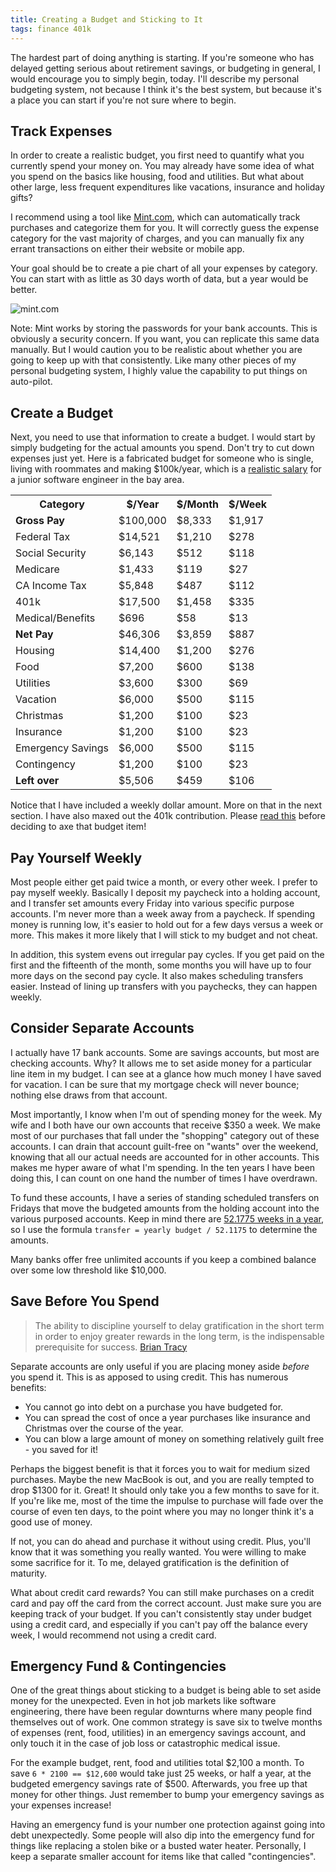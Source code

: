 ```yaml
---
title: Creating a Budget and Sticking to It
tags: finance 401k
---
```


The hardest part of doing anything is starting. If you're someone who has delayed
getting serious about retirement savings, or budgeting in general, I would encourage
you to simply begin, today. I'll describe my personal budgeting system, not because I
think it's the best system, but because it's a place you can start if you're not sure
where to begin.


## Track Expenses

In order to create a realistic budget, you first need to quantify what you currently
spend your money on. You may already have some idea of what you spend on the basics
like housing, food and utilities. But what about other large, less frequent expenditures
like vacations, insurance and holiday gifts?

I recommend using a tool like [Mint.com](http://www.mint.com), which can automatically
track purchases and categorize them for you. It will correctly guess the expense category
for the vast majority of charges, and you can manually fix any errant transactions on either
their website or mobile app.

Your goal should be to create a pie chart of all your expenses by category. You can start with as
little as 30 days worth of data, but a year would be better.

![mint.com](https://www.mint.com/blog/wp-content/uploads/2012/07/trends_blog_screenshot-copy.png)

Note: Mint works by storing the passwords for your bank accounts. This is obviously a security
concern. If you want, you can replicate this same data manually. But I would caution you to be
realistic about whether you are going to keep up with that consistently. Like many other pieces
of my personal budgeting system, I highly value the capability to put things on auto-pilot.


## Create a Budget

Next, you need to use that information to create a budget. I would start by simply budgeting for
the actual amounts you spend. Don't try to cut down expenses just yet. Here is a fabricated
budget for someone who is single, living with roommates and making $100k/year, which is
a [realistic salary](http://www.quora.com/What-is-the-average-starting-salary-for-a-software-engineer-with-a-BS-degree-in-San-Francisco-Bay-Area)
for a junior software engineer in the bay area.

<table>
    <tr>
        <th>Category</th>
        <th>$/Year</th>
        <th>$/Month</th>
        <th>$/Week</th>
    </tr>
    <tr>
        <td><b>Gross Pay</b></td>
        <td>$100,000</td>
        <td>$8,333</td>
        <td>$1,917</td>
    </tr>
        <td>Federal Tax</td>
        <td>$14,521</td>
        <td>$1,210</td>
        <td>$278</td>
    </tr>
    <tr>
        <td>Social Security</td>
        <td>$6,143</td>
        <td>$512</td>
        <td>$118</td>
    </tr>
    <tr>
        <td>Medicare</td>
        <td>$1,433</td>
        <td>$119</td>
        <td>$27</td>
    </tr>
    <tr>
        <td>CA Income Tax</td>
        <td>$5,848</td>
        <td>$487</td>
        <td>$112</td>
    </tr>
    <tr>
        <td>401k</td>
        <td>$17,500</td>
        <td>$1,458</td>
        <td>$335</td>
    </tr>
    <tr>
        <td>Medical/Benefits</td>
        <td>$696</td>
        <td>$58</td>
        <td>$13</td>
    </tr>
    <tr>
        <td><b>Net Pay</b></td>
        <td>$46,306</td>
        <td>$3,859</td>
        <td>$887</td>
    </tr>
    <tr>
        <td>Housing</td>
        <td>$14,400</td>
        <td>$1,200</td>
        <td>$276</td>
    </tr>
    <tr>
        <td>Food</td>
        <td>$7,200</td>
        <td>$600</td>
        <td>$138</td>
    </tr>
    <tr>
        <td>Utilities</td>
        <td>$3,600</td>
        <td>$300</td>
        <td>$69</td>
    </tr>
    <tr>
        <td>Vacation</td>
        <td>$6,000</td>
        <td>$500</td>
        <td>$115</td>
    </tr>
    <tr>
        <td>Christmas</td>
        <td>$1,200</td>
        <td>$100</td>
        <td>$23</td>
    </tr>
    <tr>
        <td>Insurance</td>
        <td>$1,200</td>
        <td>$100</td>
        <td>$23</td>
    </tr>
    <tr>
        <td>Emergency Savings</td>
        <td>$6,000</td>
        <td>$500</td>
        <td>$115</td>
    </tr>
    <tr>
        <td>Contingency</td>
        <td>$1,200</td>
        <td>$100</td>
        <td>$23</td>
    </tr>
    <tr>
        <td><b>Left over</b></td>
        <td>$5,506</td>
        <td>$459</td>
        <td>$106</td>
    </tr>
</table>

Notice that I have included a weekly dollar amount. More on that in the next section.
I have also maxed out the 401k contribution. Please [read this](http://chase-seibert.github.io/blog/2014/01/01/saving-for-retirement-as-a-software-engineer.html) before deciding to axe that budget item!


## Pay Yourself Weekly

Most people either get paid twice a month, or every other week. I prefer to pay myself
weekly. Basically I deposit my paycheck into a holding account, and I transfer set amounts
every Friday into various specific purpose accounts. I'm never more than a week away from
a paycheck. If spending money is running low, it's easier to hold out for a few days
versus a week or more. This makes it more likely that I will stick to my budget and not
cheat.

In addition, this system evens out irregular pay cycles. If you get paid on the first and
the fifteenth of the month, some months you will have up to four more days on the second
pay cycle. It also makes scheduling transfers easier. Instead of lining up transfers with
you paychecks, they can happen weekly.


## Consider Separate Accounts

I actually have 17 bank accounts. Some are savings accounts, but most are checking accounts.
Why? It allows me to set aside money for a particular line item in my budget. I can see
at a glance how much money I have saved for vacation. I can be sure that my mortgage check
will never bounce; nothing else draws from that account.

Most importantly, I know when I'm out of spending money for the week. My wife and I both have
our own accounts that receive $350 a week. We make most of our purchases that fall under the
"shopping" category out of these accounts. I can drain that account guilt-free on "wants"
over the weekend, knowing that all our actual needs are accounted for in other accounts. This
makes me hyper aware of what I'm spending. In the ten years I have been doing this, I can
count on one hand the number of times I have overdrawn.

To fund these accounts, I have a series of standing scheduled transfers on Fridays that move
the budgeted amounts from the holding account into the various purposed accounts. Keep in mind
there are [52.1775 weeks in a year](https://www.google.com/search?q=weeks%20in%20a%20year&rct=j),
so I use the formula `transfer = yearly budget / 52.1175` to determine the amounts.

Many banks offer free unlimited accounts if you keep a combined balance over some low
threshold like $10,000.


## Save Before You Spend

> The ability to discipline yourself to delay gratification in the short term
> in order to enjoy greater rewards in the long term, is the indispensable
> prerequisite for success. [Brian Tracy](https://www.goodreads.com/quotes/23014-the-ability-to-discipline-yourself-to-delay-gratification-in-the)

Separate accounts are only useful if you are placing money aside *before* you spend it. This
is as apposed to using credit. This has numerous benefits:

- You cannot go into debt on a purchase you have budgeted for.
- You can spread the cost of once a year purchases like insurance and Christmas over the course of the year.
- You can blow a large amount of money on something relatively guilt free - you saved for it!

Perhaps the biggest benefit is that it forces you to wait for medium sized purchases. Maybe the
new MacBook is out, and you are really tempted to drop $1300 for it. Great! It should only take
you a few months to save for it. If you're like me, most of the time the impulse to purchase
will fade over the course of even ten days, to the point where you may no longer think it's a
good use of money.

If not, you can do ahead and purchase it without using credit. Plus, you'll know that it was something
you really wanted. You were willing to make some sacrifice for it. To me, delayed gratification is
the definition of maturity.

What about credit card rewards? You can still make purchases on a credit card and pay off
the card from the correct account. Just make sure you are keeping track of your budget. If
you can't consistently stay under budget using a credit card, and especially if you can't pay
off the balance every week, I would recommend not using a credit card.


## Emergency Fund & Contingencies

One of the great things about sticking to a budget is being able to set aside money for the
unexpected. Even in hot job markets like software engineering, there have been regular downturns
where many people find themselves out of work. One common strategy is save six to twelve months
of expenses (rent, food, utilities) in an emergency savings account, and only touch it in the case
of job loss or catastrophic medical issue.

For the example budget, rent, food and utilities total $2,100 a month. To save `6 * 2100 == $12,600`
would take just 25 weeks, or half a year, at the budgeted emergency savings rate of $500. Afterwards,
you free up that money for other things. Just remember to bump your emergency savings as your expenses
increase!

Having an emergency fund is your number one protection against going into debt unexpectedly. Some people
will also dip into the emergency fund for things like replacing a stolen bike or a busted water heater.
Personally, I keep a separate smaller account for items like that called "contingencies".
